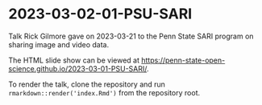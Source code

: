 # 2023-03-02-01-PSU-SARI

Talk Rick Gilmore gave on 2023-03-21 to the Penn State SARI program on sharing image and video data.

The HTML slide show can be viewed at <https://penn-state-open-science.github.io/2023-03-01-PSU-SARI/>.

To render the talk, clone the repository and run `rmarkdown::render('index.Rmd')` from the repository root.
